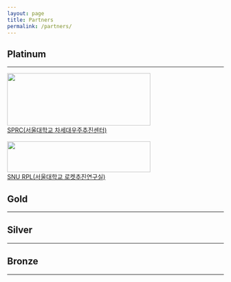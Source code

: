 ```yaml
---
layout: page
title: Partners
permalink: /partners/
---
```


<h2>Platinum</h2> 

* * *

<img src="https://github.com/hsb6350/hanaro.github.io/blob/master/assets/logo/sprc_logo.PNG?raw=true" width="333" height="122" /><br/>
[SPRC(서울대학교 차세대우주추진센터)](http://sprc.snu.ac.kr)<br/><br/>
<img src="https://github.com/hsb6350/hanaro.github.io/blob/master/assets/logo/rpl_logo.PNG?raw=true" width="333" height="72" /><br/>
[SNU RPL(서울대학교 로켓추진연구실)](http://rpl.snu.ac.kr)
<h2>Gold</h2>

* * *

<h2>Silver</h2> 

* * *

<h2>Bronze</h2> 

* * *
